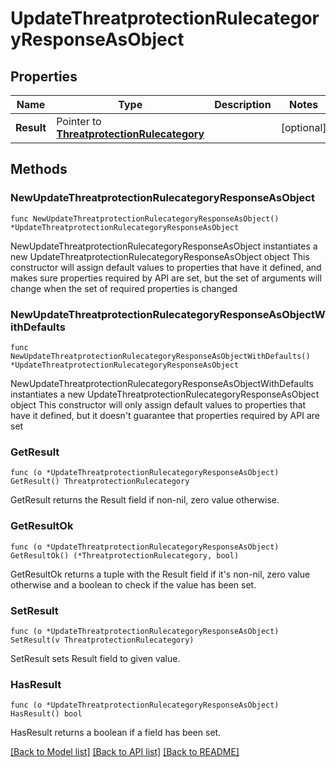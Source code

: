 # UpdateThreatprotectionRulecategoryResponseAsObject

## Properties

Name | Type | Description | Notes
------------ | ------------- | ------------- | -------------
**Result** | Pointer to [**ThreatprotectionRulecategory**](ThreatprotectionRulecategory.md) |  | [optional] 

## Methods

### NewUpdateThreatprotectionRulecategoryResponseAsObject

`func NewUpdateThreatprotectionRulecategoryResponseAsObject() *UpdateThreatprotectionRulecategoryResponseAsObject`

NewUpdateThreatprotectionRulecategoryResponseAsObject instantiates a new UpdateThreatprotectionRulecategoryResponseAsObject object
This constructor will assign default values to properties that have it defined,
and makes sure properties required by API are set, but the set of arguments
will change when the set of required properties is changed

### NewUpdateThreatprotectionRulecategoryResponseAsObjectWithDefaults

`func NewUpdateThreatprotectionRulecategoryResponseAsObjectWithDefaults() *UpdateThreatprotectionRulecategoryResponseAsObject`

NewUpdateThreatprotectionRulecategoryResponseAsObjectWithDefaults instantiates a new UpdateThreatprotectionRulecategoryResponseAsObject object
This constructor will only assign default values to properties that have it defined,
but it doesn't guarantee that properties required by API are set

### GetResult

`func (o *UpdateThreatprotectionRulecategoryResponseAsObject) GetResult() ThreatprotectionRulecategory`

GetResult returns the Result field if non-nil, zero value otherwise.

### GetResultOk

`func (o *UpdateThreatprotectionRulecategoryResponseAsObject) GetResultOk() (*ThreatprotectionRulecategory, bool)`

GetResultOk returns a tuple with the Result field if it's non-nil, zero value otherwise
and a boolean to check if the value has been set.

### SetResult

`func (o *UpdateThreatprotectionRulecategoryResponseAsObject) SetResult(v ThreatprotectionRulecategory)`

SetResult sets Result field to given value.

### HasResult

`func (o *UpdateThreatprotectionRulecategoryResponseAsObject) HasResult() bool`

HasResult returns a boolean if a field has been set.


[[Back to Model list]](../README.md#documentation-for-models) [[Back to API list]](../README.md#documentation-for-api-endpoints) [[Back to README]](../README.md)



